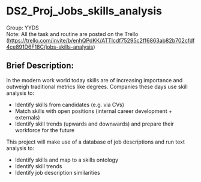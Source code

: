 # DS2_Proj_Jobs_skills_analysis
Group: YYDS  
Note: All the task and routine are posted on the Trello (https://trello.com/invite/b/enhQPdKK/ATTIcdf75295c2ff6863ab82b702cfdf4ce891D6F18C/jobs-skills-analysis)  
## Brief Description:  
In the modern work world today skills are of increasing importance and outweigh traditional metrics like degrees. Companies these days use skill analysis to:  
+ Identify skills from candidates (e.g. via CVs)
+ Match skills with open positions (internal career development + externals)
+ Identify skill trends (upwards and downwards) and prepare their workforce for the future  
  
This project will make use of a database of job descriptions and run text analysis to:  
+ Identify skills and map to a skills ontology
+ Identify skill trends
+ Identify job description similarities


